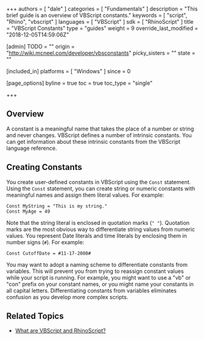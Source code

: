 +++
authors = [ "dale" ]
categories = [ "Fundamentals" ]
description = "This brief guide is an overview of VBScript constants."
keywords = [ "script", "Rhino", "vbscript" ]
languages = [ "VBScript" ]
sdk = [ "RhinoScript" ]
title = "VBScript Constants"
type = "guides"
weight = 9
override_last_modified = "2018-12-05T14:59:06Z"

[admin]
TODO = ""
origin = "http://wiki.mcneel.com/developer/vbsconstants"
picky_sisters = ""
state = ""

[included_in]
platforms = [ "Windows" ]
since = 0

[page_options]
byline = true
toc = true
toc_type = "single"

+++

 
## Overview

A constant is a meaningful name that takes the place of a number or string and never changes. VBScript defines a number of intrinsic constants. You can get information about these intrinsic constants from the VBScript language reference.

## Creating Constants

You create user-defined constants in VBScript using the `Const` statement. Using the `Const` statement, you can create string or numeric constants with meaningful names and assign them literal values.  For example:

```vbnet
Const MyString = "This is my string."
Const MyAge = 49
```

Note that the string literal is enclosed in quotation marks (`" "`).  Quotation marks are the most obvious way to differentiate string values from numeric values.  You represent Date literals and time literals by enclosing them in number signs (`#`).  For example:

```vbnet
Const CutoffDate = #11-17-2008#
```

You may want to adopt a naming scheme to differentiate constants from variables.  This will prevent you from trying to reassign constant values while your script is running.  For example, you might want to use a "vb" or "con" prefix on your constant names, or you might name your constants in all capital letters.  Differentiating constants from variables eliminates confusion as you develop more complex scripts.

## Related Topics

- [What are VBScript and RhinoScript?](/guides/rhinoscript/what-are-vbscript-rhinoscript)
